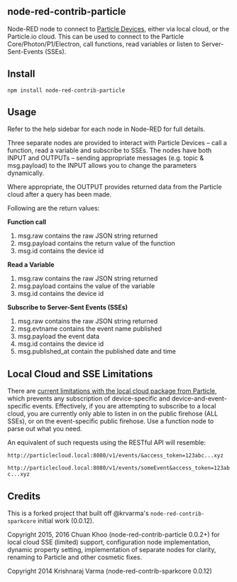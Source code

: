 node-red-contrib-particle
-------------------------

Node-RED node to connect to [Particle Devices](https://www.particle.io/), either via local cloud, or the Particle.io cloud. This can be used to connect to the Particle Core/Photon/P1/Electron, call functions, read variables or listen to Server-Sent-Events (SSEs).

Install
-------

    npm install node-red-contrib-particle

Usage
-----

Refer to the help sidebar for each node in Node-RED for full details.

Three separate nodes are provided to interact with Particle Devices – call a function, read a variable and subscribe to SSEs. The nodes have both INPUT and OUTPUTs – sending appropriate messages (e.g. topic & msg.payload) to the INPUT allows you to change the parameters dynamically.

Where appropriate, the OUTPUT provides returned data from the Particle cloud after a query has been made.

Following are the return values:

**Function call**
 1. msg.raw contains the raw JSON string returned
 2. msg.payload contains the return value of the function
 3. msg.id contains the device id

**Read a Variable**
 1. msg.raw contains the raw JSON string returned
 2. msg.payload contains the value of the variable
 3. msg.id contains the device id

**Subscribe to Server-Sent Events (SSEs)**
 1. msg.raw contains the raw JSON string returned
 2. msg.evtname contains the event name published
 3. msg.payload the event data
 4. msg.id contains the device id
 5. msg.published_at contain the published date and time


Local Cloud and SSE Limitations
-------------------------------

There are [current limitations with the local cloud package from Particle](https://github.com/spark/spark-server/issues/53), which prevents any subscription of device-specific and device-and-event-specific events. Effectively, if you are attempting to subscribe to a local cloud, you are currently only able to listen in on the public firehose (ALL SSEs), or on the event-specific public firehose. Use a function node to parse out what you need.

An equivalent of such requests using the RESTful API will resemble:

`http://particlecloud.local:8080/v1/events/&access_token=123abc...xyz`

`http://particlecloud.local:8080/v1/events/someEvent&access_token=123abc...xyz`


Credits
-------

This is a forked project that built off @krvarma's `node-red-contrib-sparkcore` initial work (0.0.12).

Copyright 2015, 2016 Chuan Khoo (node-red-contrib-particle 0.0.2+) for local cloud SSE (limited) support, configuration node implementation, dynamic property setting, implementation of separate nodes for clarity, renaming to Particle and other cosmetic fixes.

Copyright 2014 Krishnaraj Varma (node-red-contrib-sparkcore 0.0.12)
